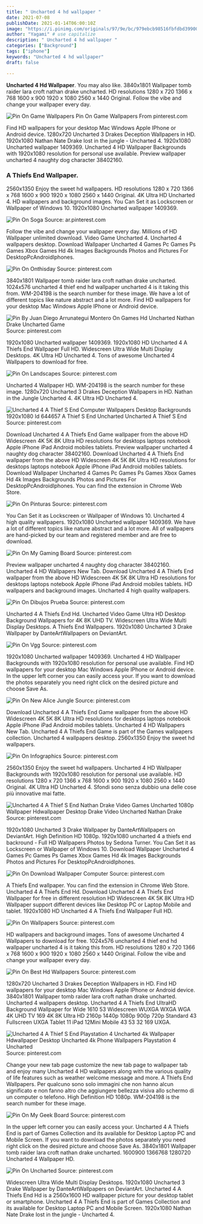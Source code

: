 ```yaml
---
title: " Uncharted 4 hd wallpaper "
date: 2021-07-08
publishDate: 2021-01-14T06:00:10Z
image: "https://i.pinimg.com/originals/97/9e/bc/979ebcb98516fbfdbd399008e489fb95.jpg"
author: "Yagami" # use capitalize
description: " Uncharted 4 hd wallpaper "
categories: ["Background"]
tags: ["iphone"]
keywords: "Uncharted 4 hd wallpaper"
draft: false

---
```



**Uncharted 4 Hd Wallpaper**. You may also like. 3840x1801 Wallpaper tomb raider lara croft nathan drake uncharted. HD resolutions 1280 x 720 1366 x 768 1600 x 900 1920 x 1080 2560 x 1440 Original. Follow the vibe and change your wallpaper every day.

![Pin On Game Wallpapers](https://i.pinimg.com/originals/2c/f7/26/2cf726da61a0d17093dca26f46cc7848.jpg "Pin On Game Wallpapers")
Pin On Game Wallpapers From pinterest.com


Find HD wallpapers for your desktop Mac Windows Apple IPhone or Android device. 1280x720 Uncharted 3 Drakes Deception Wallpapers in HD. 1920x1080 Nathan Nate Drake lost in the jungle - Uncharted 4. 1920x1080 Uncharted wallpaper 1409369. Uncharted 4 HD Wallpaper Backgrounds with 1920x1080 resolution for personal use available. Preview wallpaper uncharted 4 naughty dog character 38402160.

### A Thiefs End Wallpaper.

2560x1350 Enjoy the sweet hd wallpapers. HD resolutions 1280 x 720 1366 x 768 1600 x 900 1920 x 1080 2560 x 1440 Original. 4K Ultra HD Uncharted 4. HD wallpapers and background images. You Can Set it as Lockscreen or Wallpaper of Windows 10. 1920x1080 Uncharted wallpaper 1409369.


![Pin On Soga](https://i.pinimg.com/originals/3c/9d/5b/3c9d5beeafc54d5d39c5cb67eb7e28cc.jpg "Pin On Soga")
Source: ar.pinterest.com

Follow the vibe and change your wallpaper every day. Millions of HD Wallpaper unlimited download. Video Game Uncharted 4. Uncharted 4 wallpapers desktop. Download Wallpaper Uncharted 4 Games Pc Games Ps Games Xbox Games Hd 4k Images Backgrounds Photos and Pictures For DesktopPcAndroidIphones.

![Pin On Onthisday](https://i.pinimg.com/originals/05/f7/ba/05f7baa67c6b4cab743bc99a821f6dd4.jpg "Pin On Onthisday")
Source: pinterest.com

3840x1801 Wallpaper tomb raider lara croft nathan drake uncharted. 1024x576 uncharted 4 thief end hd wallpaper uncharted 4 is it taking this from. WM-204198 is the search number for these image. We have a lot of different topics like nature abstract and a lot more. Find HD wallpapers for your desktop Mac Windows Apple IPhone or Android device.

![Pin By Juan Diego Arrunategui Montero On Games Hd Uncharted Nathan Drake Uncharted Game](https://i.pinimg.com/originals/87/6b/a3/876ba3af70ad16b45619d3fe68688d43.jpg "Pin By Juan Diego Arrunategui Montero On Games Hd Uncharted Nathan Drake Uncharted Game")
Source: pinterest.com

1920x1080 Uncharted wallpaper 1409369. 1920x1080 HD Uncharted 4 A Thiefs End Wallpaper Full HD. Widescreen Ultra Wide Multi Display Desktops. 4K Ultra HD Uncharted 4. Tons of awesome Uncharted 4 Wallpapers to download for free.

![Pin On Landscapes](https://i.pinimg.com/originals/b4/71/b6/b471b699ed2b8f2f12c8853c43154939.jpg "Pin On Landscapes")
Source: pinterest.com

Uncharted 4 Wallpaper HD. WM-204198 is the search number for these image. 1280x720 Uncharted 3 Drakes Deception Wallpapers in HD. Nathan in the Jungle Uncharted 4. 4K Ultra HD Uncharted 4.

![Uncharted 4 A Thief S End Computer Wallpapers Desktop Backgrounds 1920x1080 Id 644657 A Thief S End Uncharted Uncharted A Thief S End](https://i.pinimg.com/originals/93/38/95/933895bb8f79e2db19b361f432b303af.png "Uncharted 4 A Thief S End Computer Wallpapers Desktop Backgrounds 1920x1080 Id 644657 A Thief S End Uncharted Uncharted A Thief S End")
Source: pinterest.com

Download Uncharted 4 A Thiefs End Game wallpaper from the above HD Widescreen 4K 5K 8K Ultra HD resolutions for desktops laptops notebook Apple iPhone iPad Android mobiles tablets. Preview wallpaper uncharted 4 naughty dog character 38402160. Download Uncharted 4 A Thiefs End wallpaper from the above HD Widescreen 4K 5K 8K Ultra HD resolutions for desktops laptops notebook Apple iPhone iPad Android mobiles tablets. Download Wallpaper Uncharted 4 Games Pc Games Ps Games Xbox Games Hd 4k Images Backgrounds Photos and Pictures For DesktopPcAndroidIphones. You can find the extension in Chrome Web Store.

![Pin On Pinturas](https://i.pinimg.com/originals/40/06/e3/4006e3ec5f095e1718ddf8ba5d4936ad.jpg "Pin On Pinturas")
Source: pinterest.com

You Can Set it as Lockscreen or Wallpaper of Windows 10. Uncharted 4 high quality wallpapers. 1920x1080 Uncharted wallpaper 1409369. We have a lot of different topics like nature abstract and a lot more. All of wallpapers are hand-picked by our team and registered member and are free to download.

![Pin On My Gaming Board](https://i.pinimg.com/originals/24/bc/2f/24bc2f19d4406063af23e8e2c53a6f35.jpg "Pin On My Gaming Board")
Source: pinterest.com

Preview wallpaper uncharted 4 naughty dog character 38402160. Uncharted 4 HD Wallpapers New Tab. Download Uncharted 4 A Thiefs End wallpaper from the above HD Widescreen 4K 5K 8K Ultra HD resolutions for desktops laptops notebook Apple iPhone iPad Android mobiles tablets. HD wallpapers and background images. Uncharted 4 high quality wallpapers.

![Pin On Dibujos Prueba](https://i.pinimg.com/originals/1e/bc/4d/1ebc4d3e0cc140e86c9dc4dca225201f.jpg "Pin On Dibujos Prueba")
Source: pinterest.com

Uncharted 4 A Thiefs End Hd. Uncharted Video Game Ultra HD Desktop Background Wallpapers for 4K 8K UHD TV. Widescreen Ultra Wide Multi Display Desktops. A Thiefs End Wallpapers. 1920x1080 Uncharted 3 Drake Wallpaper by DanteArtWallpapers on DeviantArt.

![Pin On Vgg](https://i.pinimg.com/originals/d4/bd/2d/d4bd2d30f3a2773d0381f175f669c26d.jpg "Pin On Vgg")
Source: pinterest.com

1920x1080 Uncharted wallpaper 1409369. Uncharted 4 HD Wallpaper Backgrounds with 1920x1080 resolution for personal use available. Find HD wallpapers for your desktop Mac Windows Apple IPhone or Android device. In the upper left corner you can easily access your. If you want to download the photos separately you need right click on the desired picture and choose Save As.

![Pin On New Alice Jungle](https://i.pinimg.com/originals/f7/08/30/f708303ca41fc3a2b499b495055b2f4e.jpg "Pin On New Alice Jungle")
Source: pinterest.com

Download Uncharted 4 A Thiefs End Game wallpaper from the above HD Widescreen 4K 5K 8K Ultra HD resolutions for desktops laptops notebook Apple iPhone iPad Android mobiles tablets. Uncharted 4 HD Wallpapers New Tab. Uncharted 4 A Thiefs End Game is part of the Games wallpapers collection. Uncharted 4 wallpapers desktop. 2560x1350 Enjoy the sweet hd wallpapers.

![Pin On Infographics](https://i.pinimg.com/originals/e6/e2/61/e6e261ac90a8931406d9efbc105f2b3d.jpg "Pin On Infographics")
Source: pinterest.com

2560x1350 Enjoy the sweet hd wallpapers. Uncharted 4 HD Wallpaper Backgrounds with 1920x1080 resolution for personal use available. HD resolutions 1280 x 720 1366 x 768 1600 x 900 1920 x 1080 2560 x 1440 Original. 4K Ultra HD Uncharted 4. Sfondi sono senza dubbio una delle cose più innovative mai fatte.

![Uncharted 4 A Thief S End Nathan Drake Video Games Uncharted 1080p Wallpaper Hdwallpaper Desktop Drake Video Uncharted Nathan Drake](https://i.pinimg.com/originals/df/50/39/df5039fdcb923abd7091455ee3c819bf.jpg "Uncharted 4 A Thief S End Nathan Drake Video Games Uncharted 1080p Wallpaper Hdwallpaper Desktop Drake Video Uncharted Nathan Drake")
Source: pinterest.com

1920x1080 Uncharted 3 Drake Wallpaper by DanteArtWallpapers on DeviantArt. High Definition HD 1080p. 1920x1080 uncharted 4 a thiefs end backround - Full HD Wallpapers Photos by Sedona Turner. You Can Set it as Lockscreen or Wallpaper of Windows 10. Download Wallpaper Uncharted 4 Games Pc Games Ps Games Xbox Games Hd 4k Images Backgrounds Photos and Pictures For DesktopPcAndroidIphones.

![Pin On Download Wallpaper Computer](https://i.pinimg.com/originals/ce/57/3a/ce573a3115c406385f9ae34078d2585d.jpg "Pin On Download Wallpaper Computer")
Source: pinterest.com

A Thiefs End wallpaper. You can find the extension in Chrome Web Store. Uncharted 4 A Thiefs End Hd. Download Uncharted 4 A Thiefs End Wallpaper for free in different resolution HD Widescreen 4K 5K 8K Ultra HD Wallpaper support different devices like Desktop PC or Laptop Mobile and tablet. 1920x1080 HD Uncharted 4 A Thiefs End Wallpaper Full HD.

![Pin On Wallpapers](https://i.pinimg.com/originals/a8/c9/91/a8c991f2d565723665b450e2cf938d6e.jpg "Pin On Wallpapers")
Source: pinterest.com

HD wallpapers and background images. Tons of awesome Uncharted 4 Wallpapers to download for free. 1024x576 uncharted 4 thief end hd wallpaper uncharted 4 is it taking this from. HD resolutions 1280 x 720 1366 x 768 1600 x 900 1920 x 1080 2560 x 1440 Original. Follow the vibe and change your wallpaper every day.

![Pin On Best Hd Wallpapers](https://i.pinimg.com/originals/b6/a9/c4/b6a9c434e6757b9d398b730118d429d9.jpg "Pin On Best Hd Wallpapers")
Source: pinterest.com

1280x720 Uncharted 3 Drakes Deception Wallpapers in HD. Find HD wallpapers for your desktop Mac Windows Apple IPhone or Android device. 3840x1801 Wallpaper tomb raider lara croft nathan drake uncharted. Uncharted 4 wallpapers desktop. Uncharted 4 A Thiefs End UltraHD Background Wallpaper for Wide 1610 53 Widescreen WUXGA WXGA WGA 4K UHD TV 169 4K 8K Ultra HD 2160p 1440p 1080p 900p 720p Standard 43 Fullscreen UXGA Tablet 11 iPad 12Mini Mobile 43 53 32 169 UXGA.

![Uncharted 4 A Thief S End Playstation 4 Uncharted 4k Wallpaper Hdwallpaper Desktop Uncharted 4k Phone Wallpapers Playstation 4 Uncharted](https://i.pinimg.com/originals/19/5e/91/195e91588a1dcf96973f7a41109f361a.jpg "Uncharted 4 A Thief S End Playstation 4 Uncharted 4k Wallpaper Hdwallpaper Desktop Uncharted 4k Phone Wallpapers Playstation 4 Uncharted")
Source: pinterest.com

Change your new tab page customize the new tab page to wallpaper tab and enjoy many Uncharted 4 HD wallpapers along with the various quality of life features such as weather welcome message and more. A Thiefs End Wallpapers. Per qualcuno sono solo immagini che non hanno alcun significato e non fanno altro che aggiungere bellezza visiva allo schermo di un computer o telefono. High Definition HD 1080p. WM-204198 is the search number for these image.

![Pin On My Geek Board](https://i.pinimg.com/originals/d1/aa/0c/d1aa0cbf2bdbd6525b174d886d10c14b.jpg "Pin On My Geek Board")
Source: pinterest.com

In the upper left corner you can easily access your. Uncharted 4 A Thiefs End is part of Games Collection and its available for Desktop Laptop PC and Mobile Screen. If you want to download the photos separately you need right click on the desired picture and choose Save As. 3840x1801 Wallpaper tomb raider lara croft nathan drake uncharted. 1600900 1366768 1280720 Uncharted 4 Wallpaper HD.

![Pin On Uncharted](https://i.pinimg.com/originals/97/9e/bc/979ebcb98516fbfdbd399008e489fb95.jpg "Pin On Uncharted")
Source: pinterest.com

Widescreen Ultra Wide Multi Display Desktops. 1920x1080 Uncharted 3 Drake Wallpaper by DanteArtWallpapers on DeviantArt. Uncharted 4 A Thiefs End Hd is a 2560x1600 HD wallpaper picture for your desktop tablet or smartphone. Uncharted 4 A Thiefs End is part of Games Collection and its available for Desktop Laptop PC and Mobile Screen. 1920x1080 Nathan Nate Drake lost in the jungle - Uncharted 4.

